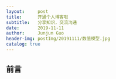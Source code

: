```yaml
---
layout:     post
title:      开通个人博客啦
subtitle:   分享知识，交流沟通
date:       2019-11-11
author:     Junjun Guo
header-img: postImg/20191111/数值模型.jpg
catalog: true
---
```

## 前言